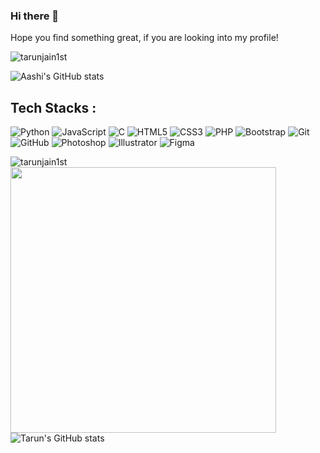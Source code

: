 ### Hi there 👋

Hope you find something great, if you are looking into my profile!
<p align="left"> <img src="https://komarev.com/ghpvc/?username=tarunjain1st&label=Views&color=brightgreen&style=plastic" alt="tarunjain1st" /> </p>

![Aashi's GitHub stats](https://github-readme-stats.vercel.app/api?username=tarunjain1st&hide=stars&theme=gotham)


## Tech Stacks : 

![Python](https://img.shields.io/badge/-Python-black?style=for-the-badge&logo=Python)
![JavaScript](https://img.shields.io/badge/-JavaScript-black?style=for-the-badge&logo=javascript)
![C](https://img.shields.io/badge/c%20-%2300599C.svg?&style=for-the-badge&logo=c)
![HTML5](https://img.shields.io/badge/-HTML5-E34F26?style=for-the-badge&logo=html5&logoColor=white)
![CSS3](https://img.shields.io/badge/-CSS3-1572B6?style=for-the-badge&logo=css3)
![PHP](https://img.shields.io/badge/php-%23777BB4.svg?&style=for-the-badge&logo=php&logoColor=white)
![Bootstrap](https://img.shields.io/badge/-Bootstrap-563D7C?style=for-the-badge&logo=bootstrap)
![Git](https://img.shields.io/badge/-Git-black?style=for-the-badge&logo=git)
![GitHub](https://img.shields.io/badge/-GitHub-181717?style=for-the-badge&logo=github)
![Photoshop](https://img.shields.io/badge/-Photoshop-05122A?style=for-the-badge&logo=adobe-photoshop)
![Illustrator](https://img.shields.io/badge/-Illustrator-05122A?style=for-the-badge&logo=adobe-illustrator)
![Figma](https://img.shields.io/badge/-Figma-05122A?style=for-the-badge&logo=Figma)

<img align="left" src="https://github-readme-stats.vercel.app/api/top-langs/?username=tarunjain1st&layout=compact&hide=html" alt="tarunjain1st" /></p>
<img src="https://github-readme-streak-stats.herokuapp.com/?user=tarunjain1st&&show_icons=true&title_color=00ffff&icon_color=bb2acf&text_color=daf7dc&bg_color=151515" width="425"><br>
![Tarun's GitHub stats](https://github-readme-stats.vercel.app/api?username=tarunjain1st&hide=stars&theme=gotham)
